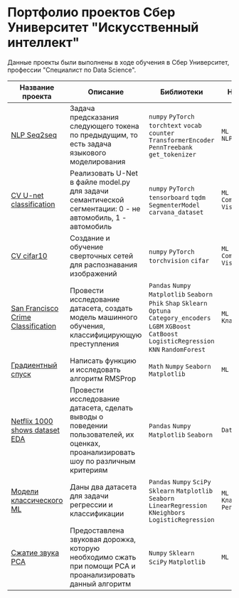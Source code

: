 # Портфолио проектов Сбер Университет "Искусственный интеллект"

Данные проекты были выполнены в ходе обучения в Сбер Университет, профессии "Специалист по Data Science".

| Название проекта | Описание | Библиотеки | Навыки &nbsp; &nbsp;|
|---|---|---|---|
| [NLP Seq2seq](NLP%20Seq2seq) | Задача предсказания следующего токена по предыдущим, то есть задача языкового моделирования| `numpy` `PyTorch` `torchtext` `vocab` `counter` `TransformerEncoder` `PennTreebank` `get_tokenizer`| `ML`<br>`NLP` |
| [CV U-net classification](CV%20U-net%20classification) | Реализовать U-Net в файле model.py для задачи семантической сегментации: 0 - не автомобиль, 1 - автомобиль | `numpy` `PyTorch` `tensorboard` `tqdm` `SegmenterModel` `carvana_dataset` | `ML`<br>`Computer Vision` |
| [CV cifar10](CV%20cifar10) | Создание и обучение сверточных сетей для распознавания изображений| `numpy` `PyTorch` `torchvision` `cifar` | `ML`<br>`Computer Vision` |
| [San Francisco Crime Classification](San%20Francisco%20Crime%20Classification) | Провести исследование датасета, создать модель машинного обучения, классифицирующую преступления | `Pandas` `Numpy` `Matplotlib` `Seaborn` `Phik` `Shap` `Sklearn` `Optuna` `Category_encoders` `LGBM` `XGBoost` `CatBoost` `LogisticRegression` `KNN` `RandomForest` | `ML`<br>`Классификация` |
| [Градиентный спуск](RMSProp) | Написать функцию и исследовать алгоритм RMSProp | `Math` `Numpy` `Seaborn` `Matplotlib` | `ML` |
| [Netflix 1000 shows dataset EDA](Netflix%201000%20shows%20dataset) | Провести исследование датасета, сделать выводы о поведении пользователей, их оценках, проанализировать шоу по различным критериям| `Pandas` `Numpy` `Matplotlib` `Seaborn` | `Data Analysis` |
| [Модели классического ML](Classic%20ML) | Даны два датасета для задачи регрессии и классификации| `Pandas` `Numpy` `SciPy` `Sklearn` `Matplotlib` `Seaborn` `LinearRegression` `KNeighbors` `LogisticRegression`| `ML`<br>`Классификация`<br>`Регрессия` |
| [Сжатие звука PCA](audio%20compression%20with%20PCA) | Предоставлена звуковая дорожка, которую необходимо сжать при помощи РСА и проанализировать данный алгоритм | `Numpy` `Sklearn` `SciPy` `Matplotlib` | `ML` |
